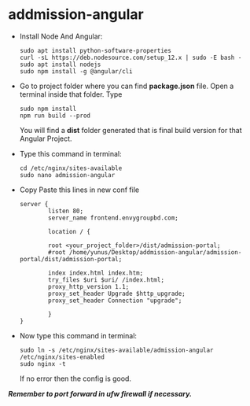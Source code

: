 # addmission-angular


- Install Node And Angular:
  ```
  sudo apt install python-software-properties
  curl -sL https://deb.nodesource.com/setup_12.x | sudo -E bash -
  sudo apt install nodejs
  sudo npm install -g @angular/cli
  ```
- Go to project folder where you can find **package.json** file. Open a terminal inside that folder. Type
  ```
  sudo npm install
  npm run build --prod
  ```
  You will find a **dist** folder generated that is final build version for that Angular Project.
  
- Type this command in terminal:
  ```
  cd /etc/nginx/sites-available
  sudo nano admission-angular
  ```
- Copy Paste this lines in new conf file
  ```
  server {
          listen 80;
          server_name frontend.envygroupbd.com;

          location / {

          root <your_project_folder>/dist/admission-portal;
          #root /home/yunus/Desktop/addmission-angular/admission-portal/dist/admission-portal;

          index index.html index.htm;
          try_files $uri $uri/ /index.html;
          proxy_http_version 1.1;
          proxy_set_header Upgrade $http_upgrade;
          proxy_set_header Connection "upgrade";

          }
  }

  ```
 - Now type this command in terminal:
   ```
   sudo ln -s /etc/nginx/sites-available/admission-angular /etc/nginx/sites-enabled
   sudo nginx -t
   ```
   
   If no error then the config is good.
   
 ***Remember to port forward in ufw firewall if necessary.***
